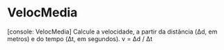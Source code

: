 # VelocMedia
[console: VelocMedia] Calcule a velocidade, a partir da distância (Δd, em metros) e do tempo (Δt, em segundos).
v = Δd / Δt
